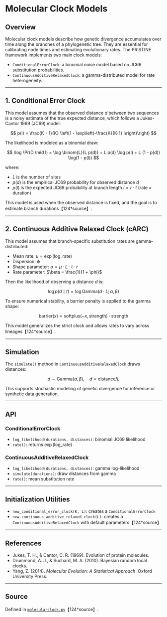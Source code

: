 # Molecular Clock Models

## Overview

Molecular clock models describe how genetic divergence accumulates over time along the branches of a phylogenetic tree. They are essential for calibrating node times and estimating evolutionary rates. The PRISTINE framework implements two main clock models:

- `ConditionalErrorClock`: a binomial noise model based on JC69 substitution probabilities.
- `ContinuousAdditiveRelaxedClock`: a gamma-distributed model for rate heterogeneity.

---

## 1. Conditional Error Clock

This model assumes that the observed distance $d$ between two sequences is a noisy estimate of the true expected distance, which follows a Jukes-Cantor 1969 (JC69) model:

$$
p(l) = \frac{K - 1}{K} \left(1 - \exp\left(-\frac{K}{K-1} l\right)\right)
$$

The likelihood is modeled as a binomial draw:

$$
\log \Pr(D \mid l) = \log \binom{L}{L p(d)} + L p(d) \log p(l) + L (1 - p(d)) \log(1 - p(l))
$$

where:
- $L$ is the number of sites
- $p(d)$ is the empirical JC69 probability for observed distance $d$
- $p(l)$ is the expected JC69 probability at branch length $l = r \cdot t$ (rate × duration)

This model is used when the observed distance is fixed, and the goal is to estimate branch durations【124†source】.

---

## 2. Continuous Additive Relaxed Clock (cARC)

This model assumes that branch-specific substitution rates are gamma-distributed:

- Mean rate: $\mu = \exp(\text{log\_rate})$
- Dispersion: $\phi$
- Shape parameter: $\alpha = \mu \cdot L \cdot t \cdot r$
- Rate parameter: $\beta = \frac{1}{1 + \phi}$

Then the likelihood of observing a distance $d$ is:

$$
\log p(d \mid t) = \log \text{Gamma}(d \cdot L; \alpha, \beta)
$$

To ensure numerical stability, a barrier penalty is applied to the gamma shape:

$$
\text{barrier}(x) = \text{softplus}(-x, \text{strength}) \cdot \text{strength}
$$

This model generalizes the strict clock and allows rates to vary across lineages【124†source】.

---

## Simulation

The `simulate()` method in `ContinuousAdditiveRelaxedClock` draws distances:

$$
d \sim \text{Gamma}(\alpha, \beta), \quad d = \text{distance} / L
$$

This supports stochastic modeling of genetic divergence for inference or synthetic data generation.

---

## API

### ConditionalErrorClock
- `log_likelihood(durations, distances)`: binomial JC69 likelihood
- `rate()`: returns $\exp(\text{log\_rate})$

### ContinuousAdditiveRelaxedClock
- `log_likelihood(durations, distances)`: gamma log-likelihood
- `simulate(durations)`: draw distances from gamma
- `rate()`: mean substitution rate

---

## Initialization Utilities

- `new_conditional_error_clock(K, L)`: creates a `ConditionalErrorClock`
- `new_continuous_additive_relaxed_clock(L)`: creates a `ContinuousAdditiveRelaxedClock` with default parameters【124†source】

---

## References

- Jukes, T. H., & Cantor, C. R. (1969). Evolution of protein molecules.
- Drummond, A. J., & Suchard, M. A. (2010). Bayesian random local clocks.
- Yang, Z. (2014). *Molecular Evolution: A Statistical Approach*. Oxford University Press.

---

## Source

Defined in [`molecularclock.py`](../molecularclock.py)【124†source】.
